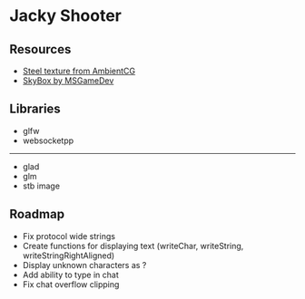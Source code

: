 # Jacky Shooter

## Resources

- [Steel texture from AmbientCG](https://ambientcg.com/view?id=Metal038)
- [SkyBox by MSGameDev](https://www.cgtrader.com/free-3d-models/space/other/spacebox-collection)

## Libraries

- glfw
- websocketpp
---
- glad
- glm
- stb image

## Roadmap

- Fix protocol wide strings
- Create functions for displaying text (writeChar, writeString, writeStringRightAligned)
- Display unknown characters as ?
- Add ability to type in chat
- Fix chat overflow clipping
